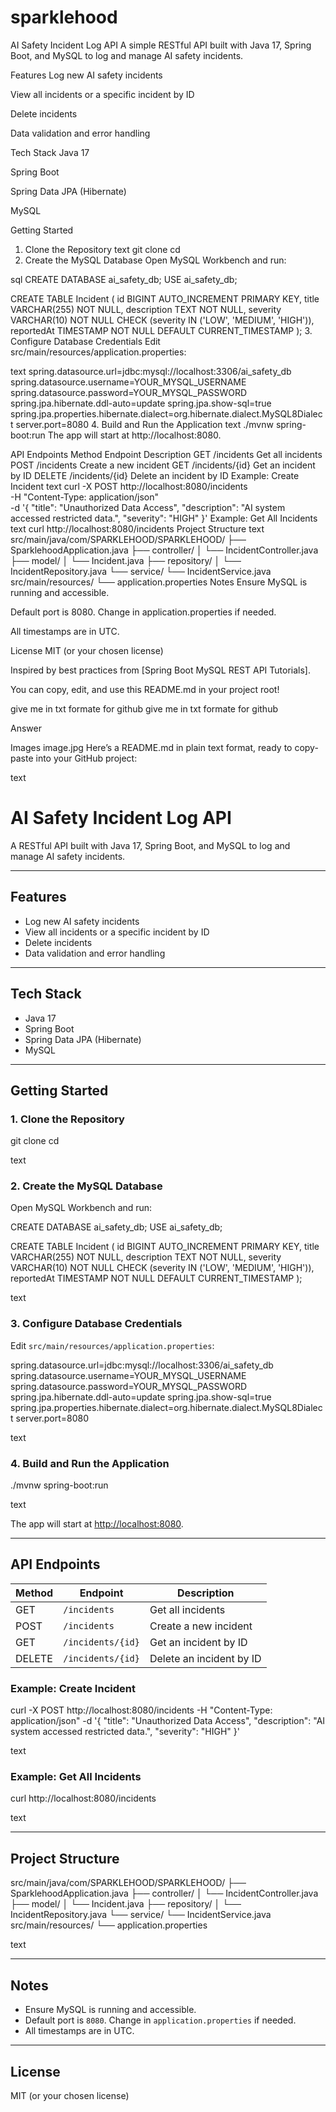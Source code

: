 # sparklehood
AI Safety Incident Log API
A simple RESTful API built with Java 17, Spring Boot, and MySQL to log and manage AI safety incidents.

Features
Log new AI safety incidents

View all incidents or a specific incident by ID

Delete incidents

Data validation and error handling

Tech Stack
Java 17

Spring Boot

Spring Data JPA (Hibernate)

MySQL

Getting Started
1. Clone the Repository
text
git clone <your-repo-url>
cd <your-project-folder>
2. Create the MySQL Database
Open MySQL Workbench and run:

sql
CREATE DATABASE ai_safety_db;
USE ai_safety_db;

CREATE TABLE Incident (
    id BIGINT AUTO_INCREMENT PRIMARY KEY,
    title VARCHAR(255) NOT NULL,
    description TEXT NOT NULL,
    severity VARCHAR(10) NOT NULL CHECK (severity IN ('LOW', 'MEDIUM', 'HIGH')),
    reportedAt TIMESTAMP NOT NULL DEFAULT CURRENT_TIMESTAMP
);
3. Configure Database Credentials
Edit src/main/resources/application.properties:

text
spring.datasource.url=jdbc:mysql://localhost:3306/ai_safety_db
spring.datasource.username=YOUR_MYSQL_USERNAME
spring.datasource.password=YOUR_MYSQL_PASSWORD
spring.jpa.hibernate.ddl-auto=update
spring.jpa.show-sql=true
spring.jpa.properties.hibernate.dialect=org.hibernate.dialect.MySQL8Dialect
server.port=8080
4. Build and Run the Application
text
./mvnw spring-boot:run
The app will start at http://localhost:8080.

API Endpoints
Method	Endpoint	Description
GET	/incidents	Get all incidents
POST	/incidents	Create a new incident
GET	/incidents/{id}	Get an incident by ID
DELETE	/incidents/{id}	Delete an incident by ID
Example: Create Incident
text
curl -X POST http://localhost:8080/incidents \
-H "Content-Type: application/json" \
-d '{
  "title": "Unauthorized Data Access",
  "description": "AI system accessed restricted data.",
  "severity": "HIGH"
}'
Example: Get All Incidents
text
curl http://localhost:8080/incidents
Project Structure
text
src/main/java/com/SPARKLEHOOD/SPARKLEHOOD/
    ├── SparklehoodApplication.java
    ├── controller/
    │     └── IncidentController.java
    ├── model/
    │     └── Incident.java
    ├── repository/
    │     └── IncidentRepository.java
    └── service/
          └── IncidentService.java
src/main/resources/
    └── application.properties
Notes
Ensure MySQL is running and accessible.

Default port is 8080. Change in application.properties if needed.

All timestamps are in UTC.

License
MIT (or your chosen license)

Inspired by best practices from [Spring Boot MySQL REST API Tutorials].

You can copy, edit, and use this README.md in your project root!

give me in txt formate for github
give me in txt formate for github

Answer

Images
image.jpg
Here’s a README.md in plain text format, ready to copy-paste into your GitHub project:

text
# AI Safety Incident Log API

A RESTful API built with Java 17, Spring Boot, and MySQL to log and manage AI safety incidents.

---

## Features

- Log new AI safety incidents
- View all incidents or a specific incident by ID
- Delete incidents
- Data validation and error handling

---

## Tech Stack

- Java 17
- Spring Boot
- Spring Data JPA (Hibernate)
- MySQL

---

## Getting Started

### 1. Clone the Repository

git clone <your-repo-url>
cd <your-project-folder>

text

### 2. Create the MySQL Database

Open MySQL Workbench and run:

CREATE DATABASE ai_safety_db;
USE ai_safety_db;

CREATE TABLE Incident (
id BIGINT AUTO_INCREMENT PRIMARY KEY,
title VARCHAR(255) NOT NULL,
description TEXT NOT NULL,
severity VARCHAR(10) NOT NULL CHECK (severity IN ('LOW', 'MEDIUM', 'HIGH')),
reportedAt TIMESTAMP NOT NULL DEFAULT CURRENT_TIMESTAMP
);

text

### 3. Configure Database Credentials

Edit `src/main/resources/application.properties`:

spring.datasource.url=jdbc:mysql://localhost:3306/ai_safety_db
spring.datasource.username=YOUR_MYSQL_USERNAME
spring.datasource.password=YOUR_MYSQL_PASSWORD
spring.jpa.hibernate.ddl-auto=update
spring.jpa.show-sql=true
spring.jpa.properties.hibernate.dialect=org.hibernate.dialect.MySQL8Dialect
server.port=8080

text

### 4. Build and Run the Application

./mvnw spring-boot:run

text

The app will start at [http://localhost:8080](http://localhost:8080).

---

## API Endpoints

| Method | Endpoint             | Description                  |
|--------|----------------------|------------------------------|
| GET    | `/incidents`         | Get all incidents            |
| POST   | `/incidents`         | Create a new incident        |
| GET    | `/incidents/{id}`    | Get an incident by ID        |
| DELETE | `/incidents/{id}`    | Delete an incident by ID     |

### Example: Create Incident

curl -X POST http://localhost:8080/incidents
-H "Content-Type: application/json"
-d '{
"title": "Unauthorized Data Access",
"description": "AI system accessed restricted data.",
"severity": "HIGH"
}'

text

### Example: Get All Incidents

curl http://localhost:8080/incidents

text

---

## Project Structure

src/main/java/com/SPARKLEHOOD/SPARKLEHOOD/
├── SparklehoodApplication.java
├── controller/
│ └── IncidentController.java
├── model/
│ └── Incident.java
├── repository/
│ └── IncidentRepository.java
└── service/
└── IncidentService.java
src/main/resources/
└── application.properties

text

---

## Notes

- Ensure MySQL is running and accessible.
- Default port is `8080`. Change in `application.properties` if needed.
- All timestamps are in UTC.

---

## License

MIT (or your chosen license)
